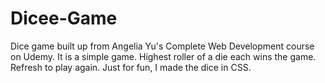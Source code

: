 # Dicee-Game
Dice game built up from Angelia Yu's Complete Web Development course on Udemy. It is a simple game. Highest roller of a die each wins the game. Refresh to play again. Just for fun, I made the dice in CSS.

